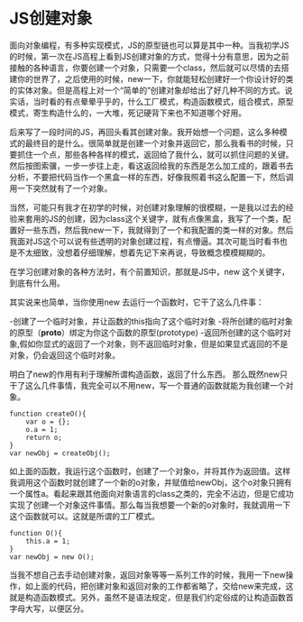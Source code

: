 # JS创建对象

面向对象编程，有多种实现模式，JS的原型链也可以算是其中一种。当我初学JS的时候，第一次在JS高程上看到JS创建对象的方式，觉得十分有意思，因为之前接触的各种语言，你要创建一个对象，只需要一个class，然后就可以尽情的去搭建你的世界了，之后使用的时候，new一下，你就能轻松创建好一个你设计好的类的实体对象。但是高程上对一个“简单的”创建对象却给出了好几种不同的方式。说实话，当时看的有点晕晕乎乎的，什么工厂模式，构造函数模式，组合模式，原型模式，寄生构造什么的，一大堆，死记硬背下来也不知道哪个好用。

后来写了一段时间的JS，再回头看其创建对象。我开始想一个问题，这么多种模式的最终目的是什么。很简单就是创建一个对象并返回它，那么我看书的时候，只要抓住一个点，那些各种各样的模式，返回给了我什么，就可以抓住问题的关键。然后按图索骥，一步一步往上走，看这返回给我的东西是怎么加工成的，跟着书去分析，不要把代码当作一个黑盒一样的东西，好像我照着书这么配置一下，然后调用一下突然就有了一个对象。

当然，可能只有我才在初学的时候，对创建对象理解的很模糊，一是我以过去的经验来套用的JS的创建，因为class这个关键字，就有点像黑盒，我写了一个类，配置好一些东西，然后我new一下，我就得到了一个和我配置的类一样的对象。然后我面对JS这个可以说有些透明的对象创建过程，有点懵逼。其次可能当时看书也是不太细致，没想着仔细理解，想着先记下来再说，导致概念模模糊糊的。

在学习创建对象的各种方法时，有个前置知识，那就是JS中，new 这个关键字，到底有什么用。

其实说来也简单，当你使用new 去运行一个函数时，它干了这么几件事：

-创建了一个临时对象，并让函数的this指向了这个临时对象
-将所创建的临时对象的原型（__proto__）绑定为你这个函数的原型(prototype)
-返回所创建的这个临时对象,假如你显式的返回了一个对象，则不返回临时对象，但是如果显式返回的不是对象，仍会返回这个临时对象。

明白了new的作用有利于理解所谓构造函数，返回了什么东西。
那么既然new只干了这么几件事情，我完全可以不用new，写一个普通的函数就能为我创建一个对象。

    function createO(){
        var o = {};
        o.a = 1;
        return o;
    }
    var newObj = createObj();
如上面的函数，我运行这个函数时，创建了一个对象o，并将其作为返回值。这样我调用这个函数时就创建了一个新的o对象，并赋值给newObj，这个o对象只拥有一个属性a。看起来跟其他面向对象语言的class之类的，完全不沾边，但是它成功实现了创建一个对象这件事情。那么每当我想要一个新的o对象时，我就调用一下这个函数就可以。这就是所谓的工厂模式。

    function O(){
        this.a = 1;
    }
    var newObj = new O();
当我不想自己去手动创建对象，返回对象等等一系列工作的时候，我用一下new操作，如上面的代码，把创建对象和返回对象的工作都省略了，交给new来完成，这就是构造函数模式。另外，虽然不是语法规定，但是我们约定俗成的让构造函数首字母大写，以便区分。
